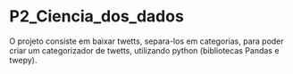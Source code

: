 # P2_Ciencia_dos_dados
O projeto consiste em baixar twetts, separa-los em categorias, para poder criar um categorizador de twetts, utilizando python (bibliotecas Pandas e twepy).
